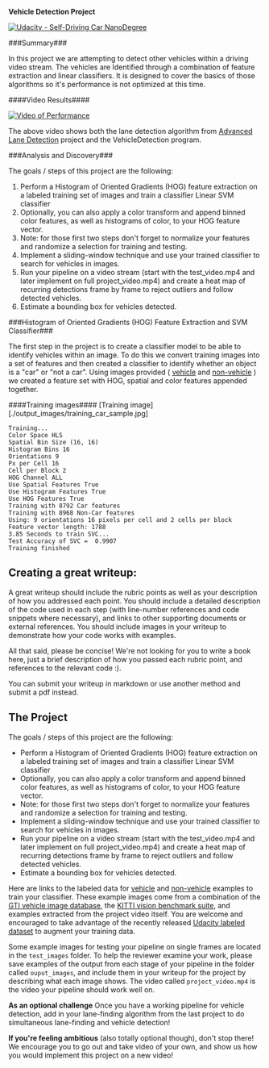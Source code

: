 **Vehicle Detection Project**

[![Udacity - Self-Driving Car NanoDegree](https://s3.amazonaws.com/udacity-sdc/github/shield-carnd.svg)](http://www.udacity.com/drive)

###Summary###

In this project we are attempting to detect other vehicles within a driving video stream. The vehicles are Identified through a combination of feature extraction and linear classifiers. It is designed to cover the basics of those algorithms so it's performance is not optimized at this time.

####Video Results####

[![Video of Performance](http://img.youtube.com/vi/fjs2ltGHCPw/0.jpg)](http://www.youtube.com/watch?v=fjs2ltGHCPw)

The above video shows both the lane detection algorithm from [Advanced Lane Detection](https://github.com/johncarpenter/CarND-Vehicle-Detection) project and the VehicleDetection program.


###Analysis and Discovery###

The goals / steps of this project are the following:

1. Perform a Histogram of Oriented Gradients (HOG) feature extraction on a labeled training set of images and train a classifier Linear SVM classifier
2. Optionally, you can also apply a color transform and append binned color features, as well as histograms of color, to your HOG feature vector.
3. Note: for those first two steps don't forget to normalize your features and randomize a selection for training and testing.
4. Implement a sliding-window technique and use your trained classifier to search for vehicles in images.
5. Run your pipeline on a video stream (start with the test_video.mp4 and later implement on full project_video.mp4) and create a heat map of recurring detections frame by frame to reject outliers and follow detected vehicles.
6. Estimate a bounding box for vehicles detected.

###Histogram of Oriented Gradients (HOG) Feature Extraction and SVM Classifier###

The first step in the project is to create a classifier model to be able to identify vehicles within an image. To do this we convert training images into a set of features and then created a classifier to identify whether an object is a "car" or "not a car". Using images provided ( [vehicle](https://s3.amazonaws.com/udacity-sdc/Vehicle_Tracking/vehicles.zip) and [non-vehicle](https://s3.amazonaws.com/udacity-sdc/Vehicle_Tracking/non-vehicles.zip) ) we created a feature set with HOG, spatial and color features appended together.

####Training images####
[Training image][./output_images/training_car_sample.jpg]




```
Training...
Color Space HLS
Spatial Bin Size (16, 16)
Histogram Bins 16
Orientations 9
Px per Cell 16
Cell per Block 2
HOG Channel ALL
Use Spatial Features True
Use Histogram Features True
Use HOG Features True
Training with 8792 Car features
Training with 8968 Non-Car features
Using: 9 orientations 16 pixels per cell and 2 cells per block
Feature vector length: 1788
3.85 Seconds to train SVC...
Test Accuracy of SVC =  0.9907
Training finished
```



Creating a great writeup:
---
A great writeup should include the rubric points as well as your description of how you addressed each point.  You should include a detailed description of the code used in each step (with line-number references and code snippets where necessary), and links to other supporting documents or external references.  You should include images in your writeup to demonstrate how your code works with examples.  

All that said, please be concise!  We're not looking for you to write a book here, just a brief description of how you passed each rubric point, and references to the relevant code :).

You can submit your writeup in markdown or use another method and submit a pdf instead.

The Project
---

The goals / steps of this project are the following:

* Perform a Histogram of Oriented Gradients (HOG) feature extraction on a labeled training set of images and train a classifier Linear SVM classifier
* Optionally, you can also apply a color transform and append binned color features, as well as histograms of color, to your HOG feature vector.
* Note: for those first two steps don't forget to normalize your features and randomize a selection for training and testing.
* Implement a sliding-window technique and use your trained classifier to search for vehicles in images.
* Run your pipeline on a video stream (start with the test_video.mp4 and later implement on full project_video.mp4) and create a heat map of recurring detections frame by frame to reject outliers and follow detected vehicles.
* Estimate a bounding box for vehicles detected.

Here are links to the labeled data for [vehicle](https://s3.amazonaws.com/udacity-sdc/Vehicle_Tracking/vehicles.zip) and [non-vehicle](https://s3.amazonaws.com/udacity-sdc/Vehicle_Tracking/non-vehicles.zip) examples to train your classifier.  These example images come from a combination of the [GTI vehicle image database](http://www.gti.ssr.upm.es/data/Vehicle_database.html), the [KITTI vision benchmark suite](http://www.cvlibs.net/datasets/kitti/), and examples extracted from the project video itself.   You are welcome and encouraged to take advantage of the recently released [Udacity labeled dataset](https://github.com/udacity/self-driving-car/tree/master/annotations) to augment your training data.  

Some example images for testing your pipeline on single frames are located in the `test_images` folder.  To help the reviewer examine your work, please save examples of the output from each stage of your pipeline in the folder called `ouput_images`, and include them in your writeup for the project by describing what each image shows.    The video called `project_video.mp4` is the video your pipeline should work well on.  

**As an optional challenge** Once you have a working pipeline for vehicle detection, add in your lane-finding algorithm from the last project to do simultaneous lane-finding and vehicle detection!

**If you're feeling ambitious** (also totally optional though), don't stop there!  We encourage you to go out and take video of your own, and show us how you would implement this project on a new video!
